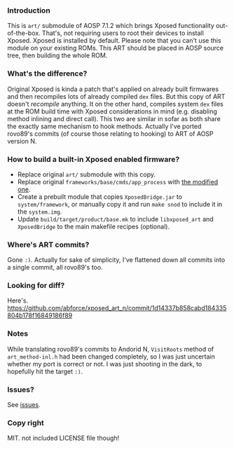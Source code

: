 ### Introduction
This is `art/` submodule of AOSP 7.1.2 which brings Xposed functionality out-of-the-box. That's, not requiring users to root their devices to install Xposed. Xposed is installed by default. Please note that you can't use this module on your existing ROMs. This ART should be placed in AOSP source tree, then building the whole ROM.

### What's the difference?
Original Xposed is kinda a patch that's applied on already built firmwares and then recompiles lots of already compiled `dex` files. But this copy of ART doesn't *recompile* anything. It on the other hand, compiles system `dex` files at the ROM build time with Xposed considerations in mind (e.g. disabling method inlining and direct call). This two are similar in sofar as both share the exactly same mechanism to hook methods. Actually I've ported rovo89's commits (of course those relating to hooking) to ART of AOSP version N.

### How to build a built-in Xposed enabled firmware?
 - Replace original `art/` submodule with this copy.
 - Replace original `frameworks/base/cmds/app_process` with [the modified one](https://github.com/abforce/xposed_app_process).
 - Create a prebuilt module that copies `XposedBridge.jar` to `system/framework`, or manually copy it and run `make snod` to include it in the `system.img`.
 - Update `build/target/product/base.mk` to include `libxposed_art` and `XposedBridge` to the main makefile recipes (optional).
 
 ### Where's ART commits?
 Gone `:)`. Actually for sake of simplicity, I've flattened down all commits into a single commit, all rovo89's too.
 
 ### Looking for diff?
 Here's. https://github.com/abforce/xposed_art_n/commit/1d14337b858cabd184335804b178f16849186f89
 
 ### Notes
 While translating rovo89's commits to Andorid N, `VisitRoots` method of `art_method-inl.h` had been changed completely, so I was just uncertain whether my port is correct or not. I was just shooting in the dark, to hopefully hit the target `:)`.
 
 ### Issues?
 See [issues](https://github.com/abforce/xposed_art_n/issues).
 
 ### Copy right
 MIT. not included LICENSE file though!
